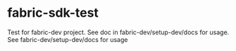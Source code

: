# fabric-sdk-test
Test for fabric-dev project. See doc in fabric-dev/setup-dev/docs for usage.
See fabric-dev/setup-dev/docs for usage

